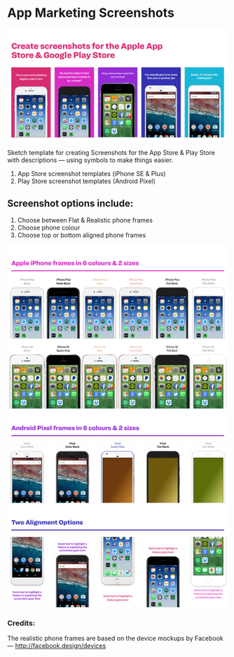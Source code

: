 # App Marketing Screenshots
![App Marketing Screenshots](/Images%20for%20Readme/Intro.png)

Sketch template for creating Screenshots for the App Store & Play Store with descriptions — using symbols to make things easier.

1. App Store screenshot templates (iPhone SE & Plus)
2. Play Store screenshot templates (Android Pixel)

## Screenshot options include:
1. Choose between Flat & Realistic phone frames
2. Choose phone colour
4. Choose top or bottom aligned phone frames

![Select iPhone colours](/Images%20for%20Readme/iPhone%20Colours.png)
![Select Pixel Colours](/Images%20for%20Readme/Pixel%20Colours.png)
![Select between two alignment options](/Images%20for%20Readme/Alignment.png)

### Credits:
The realistic phone frames are based on the device mockups by Facebook — http://facebook.design/devices